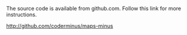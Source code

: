 The source code is available from github.com. Follow this link for more instructions.

http://github.com/coderminus/maps-minus